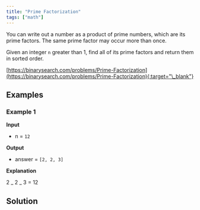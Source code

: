 ```yaml
---
title: "Prime Factorization"
tags: ["math"]
---
```


You can write out a number as a product of prime numbers, which are its prime factors. The same prime factor may occur more than once.

Given an integer `n` greater than 1, find all of its prime factors and return them in sorted order.

[https://binarysearch.com/problems/Prime-Factorization](https://binarysearch.com/problems/Prime-Factorization){:target="\_blank"}

## Examples

### Example 1

**Input**

- n = `12`

**Output**

- answer = `[2, 2, 3]`

**Explanation**

2 _ 2 _ 3 = 12

## Solution

<script src="https://gist.github.com/yaeba/16da7be5123724fcf6eccc25581cef5a.js?file=Prime-Factorization.cpp"></script>
